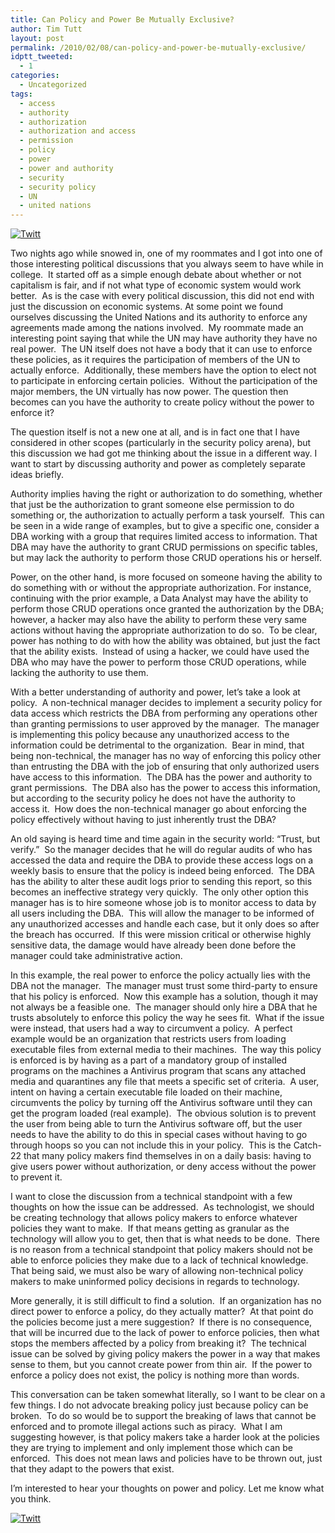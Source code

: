 ```yaml
---
title: Can Policy and Power Be Mutually Exclusive?
author: Tim Tutt
layout: post
permalink: /2010/02/08/can-policy-and-power-be-mutually-exclusive/
idptt_tweeted:
  - 1
categories:
  - Uncategorized
tags:
  - access
  - authority
  - authorization
  - authorization and access
  - permission
  - policy
  - power
  - power and authority
  - security
  - security policy
  - UN
  - united nations
---
```

<div class="twttr_button">
  <a href="http://twitter.com/share?url=http://www.timtutt.com/2010/02/08/can-policy-and-power-be-mutually-exclusive/&text=Can+Policy+and+Power+Be+Mutually+Exclusive%3F" target="_blank" title="Click here if you like this article."> <img src="http://www.timtutt.com/wp-content/plugins/twitter-plugin/images/twitt.gif" alt="Twitt" /> </a>
</div>

Two nights ago while snowed in, one of my roommates and I got into one of those interesting political discussions that you always seem to have while in college.  It started off as a simple enough debate about whether or not capitalism is fair, and if not what type of economic system would work better.  As is the case with every political discussion, this did not end with just the discussion on economic systems. At some point we found ourselves discussing the United Nations and its authority to enforce any agreements made among the nations involved.  My roommate made an interesting point saying that while the UN may have authority they have no real power.  The UN itself does not have a body that it can use to enforce these policies, as it requires the participation of members of the UN to actually enforce.  Additionally, these members have the option to elect not to participate in enforcing certain policies.  Without the participation of the major members, the UN virtually has now power. The question then becomes can you have the authority to create policy without the power to enforce it?

The question itself is not a new one at all, and is in fact one that I have considered in other scopes (particularly in the security policy arena), but this discussion we had got me thinking about the issue in a different way. I want to start by discussing authority and power as completely separate ideas briefly.

Authority implies having the right or authorization to do something, whether that just be the authorization to grant someone else permission to do something or, the authorization to actually perform a task yourself.  This can be seen in a wide range of examples, but to give a specific one, consider a DBA working with a group that requires limited access to information. That DBA may have the authority to grant CRUD permissions on specific tables, but may lack the authority to perform those CRUD operations his or herself.

Power, on the other hand, is more focused on someone having the ability to do something with or without the appropriate authorization. For instance, continuing with the prior example, a Data Analyst may have the ability to perform those CRUD operations once granted the authorization by the DBA; however, a hacker may also have the ability to perform these very same actions without having the appropriate authorization to do so.  To be clear, power has nothing to do with how the ability was obtained, but just the fact that the ability exists.  Instead of using a hacker, we could have used the DBA who may have the power to perform those CRUD operations, while lacking the authority to use them.

With a better understanding of authority and power, let&#8217;s take a look at policy.  A non-technical manager decides to implement a security policy for data access which restricts the DBA from performing any operations other than granting permissions to user approved by the manager.  The manager is implementing this policy because any unauthorized access to the information could be detrimental to the organization.  Bear in mind, that being non-technical, the manager has no way of enforcing this policy other than entrusting the DBA with the job of ensuring that only authorized users have access to this information.  The DBA has the power and authority to grant permissions.  The DBA also has the power to access this information, but according to the security policy he does not have the authority to access it.  How does the non-technical manager go about enforcing the policy effectively without having to just inherently trust the DBA?

An old saying is heard time and time again in the security world: &#8220;Trust, but verify.&#8221;  So the manager decides that he will do regular audits of who has accessed the data and require the DBA to provide these access logs on a weekly basis to ensure that the policy is indeed being enforced.  The DBA has the ability to alter these audit logs prior to sending this report, so this becomes an ineffective strategy very quickly.  The only other option this manager has is to hire someone whose job is to monitor access to data by all users including the DBA.  This will allow the manager to be informed of any unauthorized accesses and handle each case, but it only does so after the breach has occurred.  If this were mission critical or otherwise highly sensitive data, the damage would have already been done before the manager could take administrative action.

In this example, the real power to enforce the policy actually lies with the DBA not the manager.  The manager must trust some third-party to ensure that his policy is enforced.  Now this example has a solution, though it may not always be a feasible one.  The manager should only hire a DBA that he trusts absolutely to enforce this policy the way he sees fit.  What if the issue were instead, that users had a way to circumvent a policy.  A perfect example would be an organization that restricts users from loading executable files from external media to their machines.  The way this policy is enforced is by having as a part of a mandatory group of installed programs on the machines a Antivirus program that scans any attached media and quarantines any file that meets a specific set of criteria.  A user, intent on having a certain executable file loaded on their machine, circumvents the policy by turning off the Antivirus software until they can get the program loaded (real example).  The obvious solution is to prevent the user from being able to turn the Antivirus software off, but the user needs to have the ability to do this in special cases without having to go through hoops so you can not include this in your policy.  This is the Catch-22 that many policy makers find themselves in on a daily basis: having to give users power without authorization, or deny access without the power to prevent it.

I want to close the discussion from a technical standpoint with a few thoughts on how the issue can be addressed.  As technologist, we should be creating technology that allows policy makers to enforce whatever policies they want to make.  If that means getting as granular as the technology will allow you to get, then that is what needs to be done.  There is no reason from a technical standpoint that policy makers should not be able to enforce policies they make due to a lack of technical knowledge.  That being said, we must also be wary of allowing non-technical policy makers to make uninformed policy decisions in regards to technology.

More generally, it is still difficult to find a solution.  If an organization has no direct power to enforce a policy, do they actually matter?  At that point do the policies become just a mere suggestion?  If there is no consequence, that will be incurred due to the lack of power to enforce policies, then what stops the members affected by a policy from breaking it?  The technical issue can be solved by giving policy makers the power in a way that makes sense to them, but you cannot create power from thin air.  If the power to enforce a policy does not exist, the policy is nothing more than words.

This conversation can be taken somewhat literally, so I want to be clear on a few things. I do not advocate breaking policy just because policy can be broken.  To do so would be to support the breaking of laws that cannot be enforced and to promote illegal actions such as piracy.  What I am suggesting however, is that policy makers take a harder look at the policies they are trying to implement and only implement those which can be enforced.  This does not mean laws and policies have to be thrown out, just that they adapt to the powers that exist.

I&#8217;m interested to hear your thoughts on power and policy. Let me know what you think.

<div class="twttr_button">
  <a href="http://twitter.com/share?url=http://www.timtutt.com/2010/02/08/can-policy-and-power-be-mutually-exclusive/&text=Can+Policy+and+Power+Be+Mutually+Exclusive%3F" target="_blank" title="Click here if you like this article."> <img src="http://www.timtutt.com/wp-content/plugins/twitter-plugin/images/twitt.gif" alt="Twitt" /> </a>
</div>